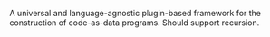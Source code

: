 A universal and language-agnostic plugin-based framework 
for the construction of code-as-data programs. Should support
recursion.
